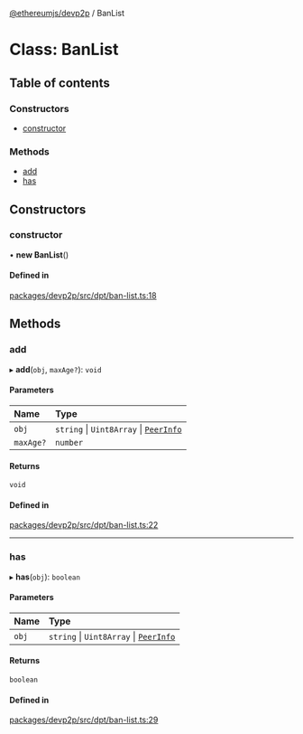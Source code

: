 [@ethereumjs/devp2p](../README.md) / BanList

# Class: BanList

## Table of contents

### Constructors

- [constructor](BanList.md#constructor)

### Methods

- [add](BanList.md#add)
- [has](BanList.md#has)

## Constructors

### constructor

• **new BanList**()

#### Defined in

[packages/devp2p/src/dpt/ban-list.ts:18](https://github.com/ethereumjs/ethereumjs-monorepo/blob/master/packages/devp2p/src/dpt/ban-list.ts#L18)

## Methods

### add

▸ **add**(`obj`, `maxAge?`): `void`

#### Parameters

| Name | Type |
| :------ | :------ |
| `obj` | `string` \| `Uint8Array` \| [`PeerInfo`](../interfaces/PeerInfo.md) |
| `maxAge?` | `number` |

#### Returns

`void`

#### Defined in

[packages/devp2p/src/dpt/ban-list.ts:22](https://github.com/ethereumjs/ethereumjs-monorepo/blob/master/packages/devp2p/src/dpt/ban-list.ts#L22)

___

### has

▸ **has**(`obj`): `boolean`

#### Parameters

| Name | Type |
| :------ | :------ |
| `obj` | `string` \| `Uint8Array` \| [`PeerInfo`](../interfaces/PeerInfo.md) |

#### Returns

`boolean`

#### Defined in

[packages/devp2p/src/dpt/ban-list.ts:29](https://github.com/ethereumjs/ethereumjs-monorepo/blob/master/packages/devp2p/src/dpt/ban-list.ts#L29)
